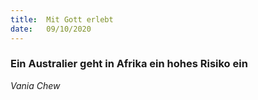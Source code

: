 ```yaml
---
title:  Mit Gott erlebt
date:   09/10/2020
---
```


### Ein Australier geht in Afrika ein hohes Risiko ein

_Vania Chew_

